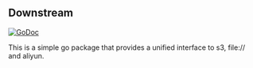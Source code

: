 Downstream
----------

[![GoDoc](https://godoc.org/gopkg.in/tokopedia/downstream.v1?status.svg)](https://godoc.org/gopkg.in/tokopedia/downstream.v1)


This is a simple go package that provides a unified interface to s3, file:// and aliyun.

